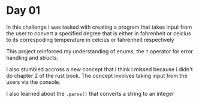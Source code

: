 # Day 01
In this challenge i was tasked with creating a program that takes input from the user to convert a specified degree that is either in fahrenheit or celcius to its correspoding temperature in celcius or fahrenheit respectively

This project reinforced my understanding of enums, the `?` operator for error handling and structs. 

I also stumbled accross a new concept that i think i missed because i didn't do chapter 2 of the rust book. The concept involves taking input from the users via the console.

I also learned about the `.parse()` that converts a string to an integer

